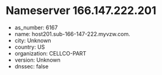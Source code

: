 # Nameserver 166.147.222.201

* as_number: 6167
* name: host201.sub-166-147-222.myvzw.com.
* city: Unknown
* country: US
* organization: CELLCO-PART
* version: Unknown
* dnssec: false
